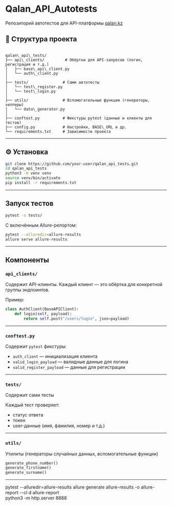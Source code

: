 # Qalan_API_Autotests
Репозиторий автотестов для API-платформы [qalan.kz](https://preprod.qalan.kz)

## 📂 Структура проекта

```

qalan\_api\_tests/
├── api\_clients/         # Обёртки для API-запросов (логин, регистрация и т.д.)
│   ├── base\_api\_client.py
│   └── auth\_client.py
│
├── tests/               # Сами автотесты
│   └── test\_register.py
│   └── test\_login.py
│
├── utils/               # Вспомогательные функции (генераторы, хелперы)
│   └── data\_generator.py
│
├── conftest.py          # Фикстуры pytest (данные и клиенты для тестов)
├── config.py            # Настройки, BASE\_URL и др.
└── requirements.txt     # Зависимости проекта

````

---

## ⚙️ Установка

```bash
git clone https://github.com/your-user/qalan_api_tests.git
cd qalan_api_tests
python3 -m venv venv
source venv/bin/activate
pip install -r requirements.txt
````

---

## Запуск тестов

```bash
pytest -s tests/
```

С включённым Allure-репортом:

```bash
pytest --alluredir=allure-results
allure serve allure-results
```

---

## Компоненты

### `api_clients/`

Содержит API-клиенты. Каждый клиент — это обёртка для конкретной группы эндпоинтов.

Пример:

```python
class AuthClient(BaseAPIClient):
    def login(self, payload):
        return self.post("/users/login", json=payload)
```

---

### `conftest.py`

Содержит `pytest` фикстуры:

* `auth_client` — инициализация клиента
* `valid_login_payload` — валидные данные для логина
* `valid_register_payload` — данные для регистрации

---

### `tests/`

Содержит сами тесты

Каждый тест проверяет:

* статус ответа
* токен
* user-данные (имя, фамилия, номер и т.д.)

---

### `utils/`

Утилиты (генераторы случайных данных, вспомогательные функции)

```python
generate_phone_number()
generate_firstname()
generate_surname()
```

---

pytest --alluredir=allure-results
allure generate allure-results -o allure-report --cl
d allure-report                 
python3 -m http.server 8888